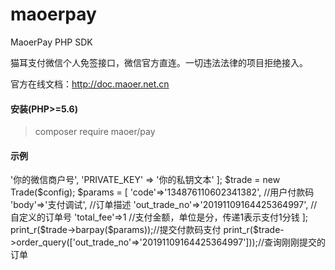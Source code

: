 # maoerpay

MaoerPay PHP SDK

猫耳支付微信个人免签接口，微信官方直连。一切违法法律的项目拒绝接入。

官方在线文档：http://doc.maoer.net.cn

#### 安装(PHP>=5.6)
> composer require maoer/pay

#### 示例

<?php
require_once 'src/vendor/autoload.php';
use MaoerPay\Trade;
$config = [
  'mch_id'=>'你的微信商户号',
  'PRIVATE_KEY'  => '你的私钥文本'
];
$trade = new Trade($config);
$params = [
    'code'=>'134876110602341382', //用户付款码
    'body'=>'支付调试', //订单描述
    'out_trade_no'=>'20191109164425364997', //自定义的订单号
    'total_fee'=>1  //支付金额，单位是分，传递1表示支付1分钱
];
print_r($trade->barpay($params));//提交付款码支付
print_r($trade->order_query(['out_trade_no'=>'20191109164425364997']));//查询刚刚提交的订单
